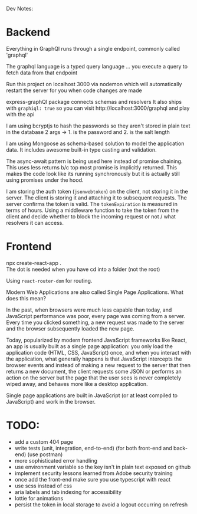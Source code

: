 Dev Notes:

# Backend

Everything in GraphQl runs through a single endpoint, commonly called 'graphql'

The graphql language is a typed query language ... you execute a query to fetch data from that endpoint

Run this project on localhost 3000 via nodemon which will automatically restart the server for you when code changes are made

express-graphQl package connects schemas and resolvers
	It also ships with `graphiql: true` so you can visit http://localhost:3000/graphql and play with the api

I am using bcryptjs to hash the passwords so they aren't stored in plain text in the database
2 args -> 1. is the password and 2. is the salt length

I am using Mongoose as schema-based solution to model the application data. It includes awesome built-in type casting and validation.

The async-await pattern is being used here instead of promise chaining.
This uses less returns b/c top most promise is implicitly returned.
This makes the code look like its running synchronously but it is actually still using promises under the hood.

I am storing the auth token (`jsonwebtoken`) on the client, not storing it in the server.
The client is storing it and attaching it to subsequent requests.
The server confirms the token is valid.
The `tokenExpiration` is measured in terms of hours.
Using a middleware function to take the token from the client and decide whether to block the incoming request or not / what resolvers it can access.

# Frontend

npx create-react-app .  
The dot is needed when you have cd into a folder (not the root)

Using `react-router-dom` for routing.

Modern Web Applications are also called Single Page Applications. What does this mean?

In the past, when browsers were much less capable than today, and JavaScript performance was poor, every page was coming from a server. Every time you clicked something, a new request was made to the server and the browser subsequently loaded the new page.

Today, popularized by modern frontend JavaScript frameworks like React, an app is usually built as a single page application: you only load the application code (HTML, CSS, JavaScript) once, and when you interact with the application, what generally happens is that JavaScript intercepts the browser events and instead of making a new request to the server that then returns a new document, the client requests some JSON or performs an action on the server but the page that the user sees is never completely wiped away, and behaves more like a desktop application.

Single page applications are built in JavaScript (or at least compiled to JavaScript) and work in the browser.

# TODO:

- add a custom 404 page
- write tests (unit, integration, end-to-end) (for both front-end and back-end) (use postman)
- more sophisticated error handling
- use environment variable so the key isn't in plain text exposed on github
- implement security lessons learned from Adobe security training
- once add the front-end make sure you use typescript with react
- use scss instead of css
- aria labels and tab indexing for accessibility
- lottie for animations
- persist the token in local storage to avoid a logout occurring on refresh 
